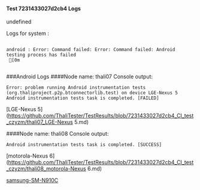 #### Test 7231433027d2cb4 Logs

undefined

Logs for system : 
```

android : Error: Command failed: Error: Command failed: Android testing process has failed
 [0m


```
###Android Logs
####Node name: thali07
Console output:
```
Error: problem running Android instrumentation tests (org.thaliproject.p2p.btconnectorlib.test) on device LGE-Nexus 5 
Android instrumentation tests task is completed. [FAILED]
```
[LGE-Nexus 5](https://github.com/ThaliTester/TestResults/blob/7231433027d2cb4_CI_test_czyzm/thali07_LGE-Nexus 5.md)

####Node name: thali08
Console output:
```
Android instrumentation tests task is completed. [SUCCESS]
```
[motorola-Nexus 6](https://github.com/ThaliTester/TestResults/blob/7231433027d2cb4_CI_test_czyzm/thali08_motorola-Nexus 6.md)

[samsung-SM-N910C](https://github.com/ThaliTester/TestResults/blob/7231433027d2cb4_CI_test_czyzm/thali08_samsung-SM-N910C.md)




